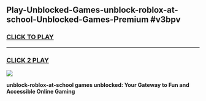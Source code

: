 
## Play-Unblocked-Games-unblock-roblox-at-school-Unblocked-Games-Premium #v3bpv
<h3>
<a href="https://premium.freeplayer.one?title=unblock-roblox-at-school&ref=12M">CLICK TO PLAY</a></h3>
<hr>

<h3>
<a href="https://premium.freeplayer.one?title=unblock-roblox-at-school&ref=12M">CLICK 2 PLAY</a>
  
</h3>

<a href="https://premium.freeplayer.one?title=unblock-roblox-at-school&ref=12M"><img src="https://clearcache.store/games.png"></a>


**unblock-roblox-at-school games unblocked: Your Gateway to Fun and Accessible Online Gaming**
